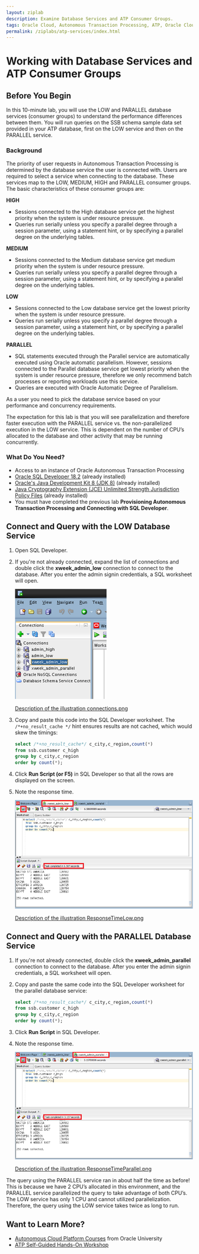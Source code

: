 ```yaml
---
layout: ziplab
description: Examine Database Services and ATP Consumer Groups.
tags: Oracle Cloud, Autonomous Transaction Processing, ATP, Oracle Cloud Infrastructure, OCI
permalink: /ziplabs/atp-services/index.html
---
```

# Working with Database Services and ATP Consumer Groups #

## Before You Begin ##
In this 10-minute lab, you will use the LOW and PARALLEL database services (consumer groups) to understand the performance differences between them. You will run queries on the SSB schema sample data set provided in your ATP database, first on the LOW service and then on the PARALLEL service. 

### Background ###
The priority of user requests in Autonomous Transaction Processing is determined by the database service the user is connected with. Users are required to select a service when connecting to the database. These services map to the LOW, MEDIUM, HIGH and PARALLEL consumer groups. The basic characteristics of these consumer groups are:

**HIGH**
* Sessions connected to the High database service get the highest priority when the system is under resource pressure.
* Queries run serially unless you specify a parallel degree through a session parameter, using a statement hint, or by specifying a parallel degree on the underlying tables.

**MEDIUM**
* Sessions connected to the Medium database service get medium priority when the system is under resource pressure.
* Queries run serially unless you specify a parallel degree through a session parameter, using a statement hint, or by specifying a parallel degree on the underlying tables.

**LOW**
* Sessions connected to the Low database service get the lowest priority when the system is under resource pressure.
* Queries run serially unless you specify a parallel degree through a session parameter, using a statement hint, or by specifying a parallel degree on the underlying tables.

**PARALLEL**
* SQL statements executed through the Parallel service are automatically executed using Oracle automatic parallelism. However, sessions connected to the Parallel database service get lowest priority when the system is under resource pressure, therefore we only recommend batch processes or reporting workloads use this service.
* Queries are executed with Oracle Automatic Degree of Parallelism.

As a user you need to pick the database service based on your performance and concurrency requirements.

The expectation for this lab is that you will see parallelization and therefore faster execution with the PARALLEL service vs. the non-parallelized execution in the LOW service. This is dependent on the number of CPU’s allocated to the database and other activity that may be running concurrently.


### What Do You Need? ###
* Access to an instance of Oracle Autonomous Transaction Processing
* [Oracle SQL Developer 18.2](http://www.oracle.com/technetwork/developer-tools/sql-developer/overview/index.html)  (already installed)
* [Oracle's Java Development Kit 8 (JDK 8)](http://www.oracle.com/technetwork/java/javase/downloads/index.html) (already installed)
* [Java Cryptography Extension (JCE) Unlimited Strength Jurisdiction Policy Files](https://www.oracle.com/technetwork/java/javase/downloads/jce8-download-2133166.html) (already installed)
* You must have completed the previous lab **Provisioning Autonomous Transaction Processing and Connecting with SQL Developer**.


## Connect and Query with the LOW Database Service ##
1. Open SQL Developer. 
2. If you're not already connected, expand the list of connections and double click the **xweek_admin_low** connection to connect to the database. After you enter the admin signin credentials, a SQL worksheet will open.

    ![](img/connections.png)

    [Description of the illustration connections.png](files/connections.png)

3. Copy and paste this code into the SQL Developer worksheet. The `/*+no_result_cache */` hint ensures results are not cached, which would skew the timings:

   ````SQL
   select /*+no_result_cache*/ c_city,c_region,count(*) 
   from ssb.customer c_high
   group by c_city,c_region
   order by count(*);
   ````

4. Click **Run Script (or F5)** in SQL Developer so that all the rows are displayed on the screen.
5. Note the response time.
    
    ![](img/ResponseTimeLow.png)

    [Description of the illustration ResponseTimeLow.png](files/ResponseTimeLow.txt)


## Connect and Query with the PARALLEL Database Service ##
1. If you're not already connected, double click the **xweek_admin_parallel** connection to connect to the database. After you enter the admin signin credentials, a SQL worksheet will open.
2. Copy and paste the same code into the SQL Developer worksheet for the parallel database service:

   ````SQL
   select /*+no_result_cache*/ c_city,c_region,count(*) 
   from ssb.customer c_high
   group by c_city,c_region
   order by count(*);
   ````

3. Click **Run Script** in SQL Developer.
4. Note the response time.
    
    ![](img/ResponseTimeParallel.png)

    [Description of the illustration ResponseTimeParallel.png](files/ResponseTimeParallel.txt)

The query using the PARALLEL service ran in about half the time as before! This is because we have 2 CPU’s allocated in this environment, and the PARALLEL service parallelized the query to take advantage of both CPU’s. The LOW service has only 1 CPU and cannot utilized parallelization. Therefore, the query using the LOW service takes twice as long to run.


## Want to Learn More? ##
* [Autonomous Cloud Platform Courses](https://learn.oracle.com/pls/web_prod-plq-dad/dl4_pages.getpage?page=dl4homepage&get_params=offering:35573#filtersGroup1=&filtersGroup2=.f667&filtersGroup3=&filtersGroup4=&filtersGroup5=&filtersSearch=) from Oracle University 
* [ATP Self-Guided Hands-On Workshop](https://cloudsolutionhubs.github.io/autonomous-transaction-processing/workshops/?page=README.md)
